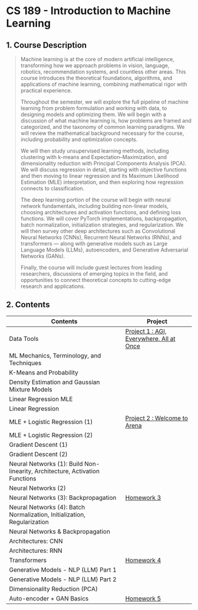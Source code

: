 # CS 189 - Introduction to Machine Learning

## 1. Course Description
> Machine learning is at the core of modern artificial intelligence, transforming how we approach problems in vision, language, robotics, recommendation systems, and countless other areas. This course introduces the theoretical foundations, algorithms, and applications of machine learning, combining mathematical rigor with practical experience.
>
> Throughout the semester, we will explore the full pipeline of machine learning from problem formulation and working with data, to designing models and optimizing them. We will begin with a discussion of what machine learning is, how problems are framed and categorized, and the taxonomy of common learning paradigms. We will review the mathematical background necessary for the course, including probability and optimization concepts.
>
> We will then study unsupervised learning methods, including clustering with k-means and Expectation–Maximization, and dimensionality reduction with Principal Components Analysis (PCA). We will discuss regression in detail, starting with objective functions and then moving to linear regression and its Maximum Likelihood Estimation (MLE) interpretation, and then exploring how regression connects to classification.
>
> The deep learning portion of the course will begin with neural network fundamentals, including building non-linear models, choosing architectures and activation functions, and defining loss functions. We will cover PyTorch implementations, backpropagation, batch normalization, initialization strategies, and regularization. We will then survey other deep architectures such as Convolutional Neural Networks (CNNs), Recurrent Neural Networks (RNNs), and transformers — along with generative models such as Large Language Models (LLMs), autoencoders, and Generative Adversarial Networks (GANs).
>
> Finally, the course will include guest lectures from leading researchers, discussions of emerging topics in the field, and opportunities to connect theoretical concepts to cutting-edge research and applications.

## 2. Contents

|Contents                            |Project|
|------------------------------------|-------|
|  Data Tools       |[Project 1 : AGI, Everywhere, All at Once](https://github.com/SJeong906/CS-189---Introduction-to-Machine-Learning/tree/main/Project%201)|
| ML Mechanics, Terminology, and Techniques  |    |
| K-Means and Probability            |      |
| Density Estimation and Gaussian Mixture Models  |       |
| Linear Regression MLE              |       |
| Linear Regression                  |       |
| MLE + Logistic Regression (1)      |[Project 2 : Welcome to Arena]()       |
| MLE + Logistic Regression (2)      |       |
| Gradient Descent (1)           |       |
| Gradient Descent (2)              |       |
| Neural Networks (1): Build Non-linearity, Architecture, Activation Functions |       |
| Neural Networks (2)                  |       |
| Neural Networks (3): Backpropagation |[Homework 3]()|
| Neural Networks (4): Batch Normalization, Initialization, Regularization |       |
| Neural Networks & Backpropagation                   |       |
| Architectures: CNN                  |       |
| Architectures: RNN                |        |
| Transformers                       |[Homework 4]()|
| Generative Models - NLP (LLM) Part 1 |       |
| Generative Models - NLP (LLM) Part 2 |       |
| Dimensionality Reduction (PCA) |       |
| Auto-encoder + GAN Basics |[Homework 5]()|

